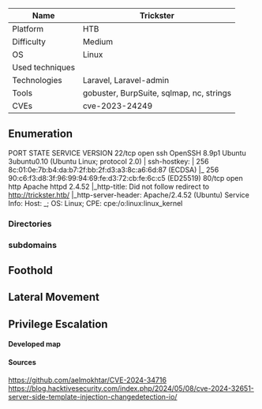 | Name            | Trickster                                 |
| --------------- | ----------------------------------------- |
| Platform        | HTB                                       |
| Difficulty      | Medium                                    |
| OS              | Linux                                     |
| Used techniques |                                           |
| Technologies    | Laravel, Laravel-admin                    |
| Tools           | gobuster,  BurpSuite, sqlmap, nc, strings |
| CVEs            | cve-2023-24249                            |

## Enumeration


PORT   STATE SERVICE VERSION
22/tcp open  ssh     OpenSSH 8.9p1 Ubuntu 3ubuntu0.10 (Ubuntu Linux; protocol 2.0)
| ssh-hostkey: 
|   256 8c:01:0e:7b:b4:da:b7:2f:bb:2f:d3:a3:8c:a6:6d:87 (ECDSA)
|_  256 90:c6:f3:d8:3f:96:99:94:69:fe:d3:72:cb:fe:6c:c5 (ED25519)
80/tcp open  http    Apache httpd 2.4.52
|_http-title: Did not follow redirect to http://trickster.htb/
|_http-server-header: Apache/2.4.52 (Ubuntu)
Service Info: Host: _; OS: Linux; CPE: cpe:/o:linux:linux_kernel



### Directories





### subdomains



## Foothold




## Lateral Movement




## Privilege Escalation




#### Developed map



#### Sources

https://github.com/aelmokhtar/CVE-2024-34716
https://blog.hacktivesecurity.com/index.php/2024/05/08/cve-2024-32651-server-side-template-injection-changedetection-io/